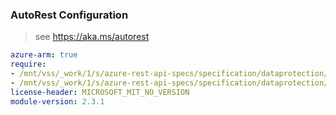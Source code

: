 ### AutoRest Configuration

> see https://aka.ms/autorest

``` yaml
azure-arm: true
require:
- /mnt/vss/_work/1/s/azure-rest-api-specs/specification/dataprotection/resource-manager/readme.md
- /mnt/vss/_work/1/s/azure-rest-api-specs/specification/dataprotection/resource-manager/readme.go.md
license-header: MICROSOFT_MIT_NO_VERSION
module-version: 2.3.1
```